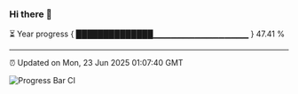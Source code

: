 ### Hi there 👋

⏳ Year progress { ██████████████▁▁▁▁▁▁▁▁▁▁▁▁▁▁▁▁ } 47.41 %

---

⏰ Updated on Mon, 23 Jun 2025 01:07:40 GMT

![Progress Bar CI](https://github.com/code-lakshay/GitHub-Actions-Demo/workflows/Progress%20Bar%20CI/badge.svg)
